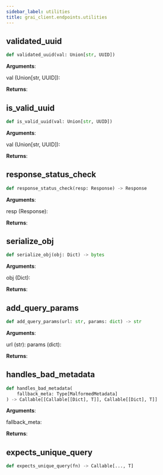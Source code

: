 ```yaml
---
sidebar_label: utilities
title: grai_client.endpoints.utilities
---
```


## validated\_uuid

```python
def validated_uuid(val: Union[str, UUID])
```

**Arguments**:

  val (Union[str, UUID]):


**Returns**:



## is\_valid\_uuid

```python
def is_valid_uuid(val: Union[str, UUID])
```

**Arguments**:

  val (Union[str, UUID]):


**Returns**:



## response\_status\_check

```python
def response_status_check(resp: Response) -> Response
```

**Arguments**:

  resp (Response):


**Returns**:



## serialize\_obj

```python
def serialize_obj(obj: Dict) -> bytes
```

**Arguments**:

  obj (Dict):


**Returns**:



## add\_query\_params

```python
def add_query_params(url: str, params: dict) -> str
```

**Arguments**:

  url (str):
  params (dict):


**Returns**:



## handles\_bad\_metadata

```python
def handles_bad_metadata(
    fallback_meta: Type[MalformedMetadata]
) -> Callable[[Callable[[Dict], T]], Callable[[Dict], T]]
```

**Arguments**:

  fallback_meta:


**Returns**:



## expects\_unique\_query

```python
def expects_unique_query(fn) -> Callable[..., T]
```
